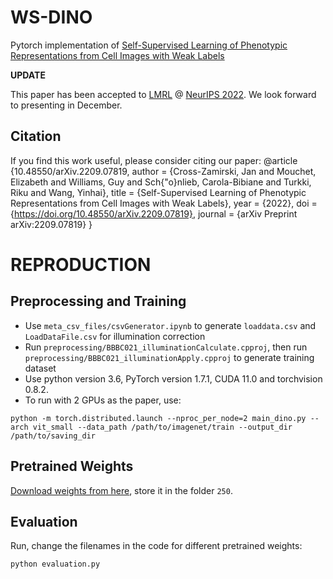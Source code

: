 # WS-DINO

Pytorch implementation of [Self-Supervised Learning of Phenotypic Representations from Cell Images with Weak Labels](https://arxiv.org/abs/2209.07819)  


**UPDATE**

This paper has been accepted to [LMRL](https://www.lmrl.org/) @ [NeurIPS 2022](https://neurips.cc/). We look forward to presenting in December.



## Citation
If you find this work useful, please consider citing our paper:
@article {10.48550/arXiv.2209.07819,
	author = {Cross-Zamirski, Jan and Mouchet, Elizabeth and Williams, Guy and Sch{\"o}nlieb, Carola-Bibiane and Turkki, Riku and Wang, Yinhai},
	title = {Self-Supervised Learning of Phenotypic Representations from Cell Images with Weak Labels},
	year = {2022},
	doi = {https://doi.org/10.48550/arXiv.2209.07819},
	journal = {arXiv Preprint arXiv:2209.07819}
}

# REPRODUCTION

## Preprocessing and Training
- Use `meta_csv_files/csvGenerator.ipynb` to generate `loaddata.csv` and `LoadDataFile.csv` for illumination correction
- Run `preprocessing/BBBC021_illuminationCalculate.cpproj`, then run `preprocessing/BBBC021_illuminationApply.cpproj` to generate training dataset
- Use python version 3.6, PyTorch version 1.7.1, CUDA 11.0 and torchvision 0.8.2.
- To run with 2 GPUs as the paper, use:
```
python -m torch.distributed.launch --nproc_per_node=2 main_dino.py --arch vit_small --data_path /path/to/imagenet/train --output_dir /path/to/saving_dir
```

## Pretrained Weights

[Download weights from here](https://drive.google.com/drive/folders/1y4yzkYQ8g6eytobmfC9mNmist4FfONWS?usp=sharing), store it in the folder `250`.

## Evaluation
Run, change the filenames in the code for different pretrained weights:
```
python evaluation.py
```

